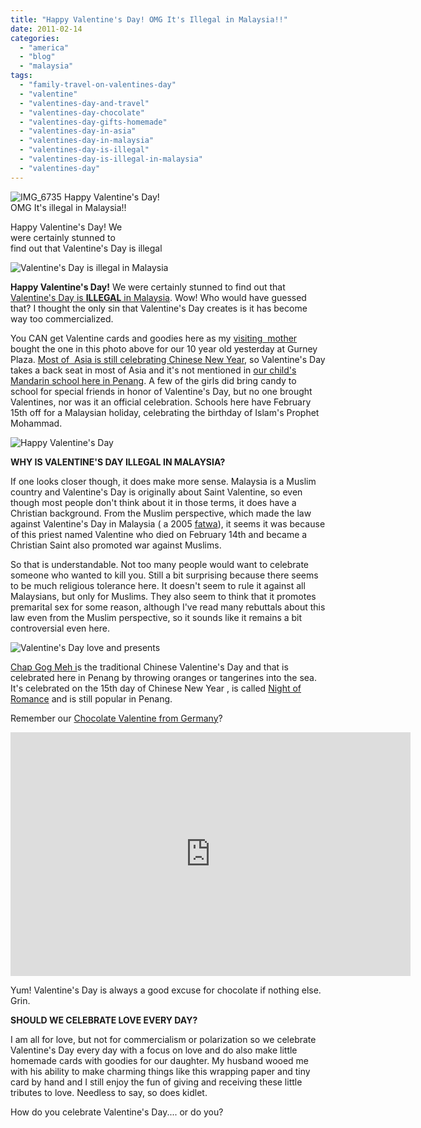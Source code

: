 ```yaml
---
title: "Happy Valentine's Day! OMG It's Illegal in Malaysia!!"
date: 2011-02-14
categories: 
  - "america"
  - "blog"
  - "malaysia"
tags: 
  - "family-travel-on-valentines-day"
  - "valentine"
  - "valentines-day-and-travel"
  - "valentines-day-chocolate"
  - "valentines-day-gifts-homemade"
  - "valentines-day-in-asia"
  - "valentines-day-in-malaysia"
  - "valentines-day-is-illegal"
  - "valentines-day-is-illegal-in-malaysia"
  - "valentines-day"
---
```


 ![IMG_6735](https://pub-ac94b3f306b24c0dba4238943c97f2e1.r2.dev/6a00e5502a95078833014e86103173970d.jpg) Happy Valentine's Day!  
OMG It's illegal in Malaysia!!

Happy Valentine's Day! We  
were certainly stunned to  
find out that Valentine's Day is illegal

<!--more-->

![Valentine's Day is illegal in Malaysia](https://pub-ac94b3f306b24c0dba4238943c97f2e1.r2.dev/6a00e5502a950788330147e290a02a970b.jpg)

**Happy Valentine's Day!** We were certainly stunned to find out that [Valentine's Day is **ILLEGAL** in Malaysia](http://www.malaysianbar.org.my/legal/general_news/no_valentines_day_for_muslims_jais.html "valentine's day is illegal in malaysia"). Wow! Who would have guessed that? I thought the only sin that Valentine's Day creates is it has become way too commercialized.

You CAN get Valentine cards and goodies here as my [visiting  mother](http://soultravelers3new.local/2011/01/traveling-with-grandma-3-generation-travel.html "visiting mother multi-generational travel") bought the one in this photo above for our 10 year old yesterday at Gurney Plaza. [Most of  Asia is still celebrating Chinese New Year](http://soultravelers3new.local/2011/02/family-travel-year-of-the-rabbit-in-asia-photos-chinese-new-year-.html "asia celebrating chinese new year"), so Valentine's Day takes a back seat in most of Asia and it's not mentioned in [our child's Mandarin school here in Penang](http://soultravelers3new.local/2011/01/only-american-girl-in-an-all-mandarin-school-chinese-immersion-in-language-culture-through-school.html "our child's madarin school in penang"). A few of the girls did bring candy to school for special friends in honor of Valentine's Day, but no one brought Valentines, nor was it an official celebration. Schools here have February 15th off for a Malaysian holiday, celebrating the birthday of Islam's Prophet Mohammad.

![Happy Valentine's Day](https://pub-ac94b3f306b24c0dba4238943c97f2e1.r2.dev/6a00e5502a950788330147e290a99e970b.jpg)  
  

**WHY IS VALENTINE'S DAY ILLEGAL IN MALAYSIA?**  
  
If one looks closer though, it does make more sense. Malaysia is a Muslim country and Valentine's Day is originally about Saint Valentine, so even though most people don't think about it in those terms, it does have a Christian background. From the Muslim perspective, which made the law against Valentine's Day in Malaysia ( a 2005 [fatwa](http://en.wikipedia.org/wiki/Fatw%C4%81 "fatwa")), it seems it was because of this priest named Valentine who died on February 14th and became a Christian Saint also promoted war against Muslims.

So that is understandable. Not too many people would want to celebrate someone who wanted to kill you. Still a bit surprising because there seems to be much religious tolerance here. It doesn't seem to rule it against all Malaysians, but only for Muslims. They also seem to think that it promotes premarital sex for some reason, although I've read many rebuttals about this law even from the Muslim perspective, so it sounds like it remains a bit controversial even here.

![Valentine's Day love and presents](https://pub-ac94b3f306b24c0dba4238943c97f2e1.r2.dev/6a00e5502a95078833014e5f35ace9970c.jpg)

[Chap Gog Meh i](http://en.wikipedia.org/wiki/Chap_Goh_Meh "Chap Goh Meh")s the traditional Chinese Valentine's Day and that is celebrated here in Penang by throwing oranges or tangerines into the sea. It's celebrated on the 15th day of Chinese New Year , is called [Night of Romance](http://www.penang-vacations.com/chap-goh-meh.html "night of romance") and is still popular in Penang.

Remember our [Chocolate Valentine from Germany](http://soultravelers3new.local/2009/02/our-chocolate-valentine-in-kohn.html "Chocolate valentine in germany")?

<iframe src="http://www.youtube.com/embed/yihxmH3ZJno" title="YouTube video player" width="640" frameborder="0" height="390"></iframe>

Yum! Valentine's Day is always a good excuse for chocolate if nothing else. Grin.

**SHOULD WE CELEBRATE LOVE EVERY DAY?**

I am all for love, but not for commercialism or polarization so we celebrate Valentine's Day every day with a focus on love and do also make little  homemade cards with goodies for our daughter. My husband wooed me with his ability to make charming things like this wrapping paper and tiny card by hand and I still enjoy the fun of giving and receiving these little tributes to love. Needless to say, so does kidlet.

How do you celebrate Valentine's Day.... or do you?
